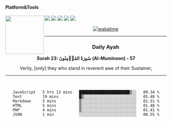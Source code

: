#### Platform&Tools

[![](https://img.shields.io/badge/-NPM-cb3837?style=flat-square&logo=npm&logoColor=white)](https://npmjs.com/)
[![](https://img.shields.io/badge/PHP-777BB4?style=flat-square&logo=php&logoColor=white)](https://nodejs.org/)
[![](https://img.shields.io/badge/Julia-9558B2?style=flat-square&logo=julia&logoColor=white)](https://nodejs.org/)
<img src="https://avatars.githubusercontent.com/u/31664438?v=4" width="120" align="left">
[![](https://img.shields.io/badge/-Node.js-43853d?style=flat-square&logo=node.js&logoColor=ffffff)](https://nodejs.org/)
[![](https://img.shields.io/badge/Visual_Studio_Code-0078D4?style=flat-square&logo=visual%20studio%20code&logoColor=white)](https://nodejs.org/)

<center>

[![wakatime](https://wakatime.com/badge/user/87646243-158a-4241-a3cb-668e1fa2dbb8.svg)](https://wakatime.com/@87646243-158a-4241-a3cb-668e1fa2dbb8)
               

_______ 
### Daily Ayah

<!--START_SECTION:quran-->

**Surah 23: سُورَةُ المُؤۡمِنُونَ (Al-Muminoon) - 57**

Verily, [only] they who stand in reverent awe of their Sustainer,
 <!--END_SECTION:quran-->

  
                       
                                             
_______

&nbsp;&nbsp;     &nbsp;&nbsp;    &nbsp;&nbsp;   &nbsp;&nbsp;
 
<!--START_SECTION:waka-->

```text
JavaScript   5 hrs 13 mins   ██████████████████████▒░░   89.34 %
Text         19 mins         █▒░░░░░░░░░░░░░░░░░░░░░░░   05.48 %
Markdown     5 mins          ▒░░░░░░░░░░░░░░░░░░░░░░░░   01.51 %
HTML         5 mins          ▒░░░░░░░░░░░░░░░░░░░░░░░░   01.48 %
PHP          4 mins          ▒░░░░░░░░░░░░░░░░░░░░░░░░   01.41 %
JSON         1 min           ░░░░░░░░░░░░░░░░░░░░░░░░░   00.55 %
```

<!--END_SECTION:waka-->
